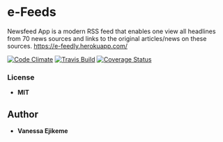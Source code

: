 # e-Feeds
Newsfeed App is a modern RSS feed that enables one view all headlines from 70 news sources and links to the original articles/news on these sources. https://e-feedly.herokuapp.com/

[![Code Climate](https://codeclimate.com/github/Vynessa/newsfeed-app/badges/gpa.svg)](https://codeclimate.com/github/Vynessa/newsfeed-app)
[![Travis Build](https://travis-ci.org/Vynessa/newsfeed-app.svg?branch=develop)](https://travis-ci.org/Vynessa/newsfeed-app)
[![Coverage Status](https://coveralls.io/repos/github/Vynessa/inverted-index-api/badge.svg?branch=back-end)](https://coveralls.io/github/Vynessa/inverted-index-api?branch=back-end)


### License
  *  **MIT**
## Author
* **Vanessa Ejikeme**